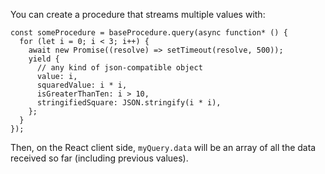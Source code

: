 You can create a procedure that streams multiple values with:

```
const someProcedure = baseProcedure.query(async function* () {
  for (let i = 0; i < 3; i++) {
    await new Promise((resolve) => setTimeout(resolve, 500));
    yield {
      // any kind of json-compatible object
      value: i,
      squaredValue: i * i,
      isGreaterThanTen: i > 10,
      stringifiedSquare: JSON.stringify(i * i),
    };
  }
});
```

Then, on the React client side, `myQuery.data` will be an array of all the data received so far (including previous values).
